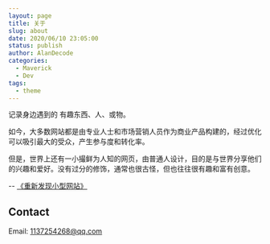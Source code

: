 ```yaml
---
layout: page
title: 关于
slug: about
date: 2020/06/10 23:05:00
status: publish
author: AlanDecode
categories: 
  - Maverick
  - Dev
tags: 
  - theme
---
```


记录身边遇到的 有趣东西、人、或物。

如今，大多数网站都是由专业人士和市场营销人员作为商业产品构建的，经过优化可以吸引最大的受众，产生参与度和转化率。

但是，世界上还有一小撮鲜为人知的网页，由普通人设计，目的是与世界分享他们的兴趣和爱好。没有过分的修饰，通常也很古怪，但也往往很有趣和富有创意。

-- [《重新发现小型网站》](https://neustadt.fr/essays/the-small-web/)


## Contact

Email: 1137254268@qq.com


